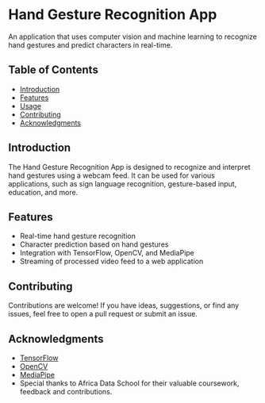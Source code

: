 # Hand Gesture Recognition App

An application that uses computer vision and machine learning to recognize hand gestures and predict characters in real-time.

## Table of Contents

- [Introduction](#introduction)
- [Features](#features)
- [Usage](#usage)
- [Contributing](#contributing)
- [Acknowledgments](#acknowledgments)

## Introduction

The Hand Gesture Recognition App is designed to recognize and interpret hand gestures using a webcam feed. It can be used for various applications, such as sign language recognition, gesture-based input, education, and more.


## Features

- Real-time hand gesture recognition
- Character prediction based on hand gestures
- Integration with TensorFlow, OpenCV, and MediaPipe
- Streaming of processed video feed to a web application

## Contributing

Contributions are welcome! If you have ideas, suggestions, or find any issues, feel free to open a pull request or submit an issue.

## Acknowledgments

- [TensorFlow](https://www.tensorflow.org/)
- [OpenCV](https://opencv.org/)
- [MediaPipe](https://mediapipe.dev/)
- Special thanks to Africa Data School for their valuable coursework, feedback and contributions.

